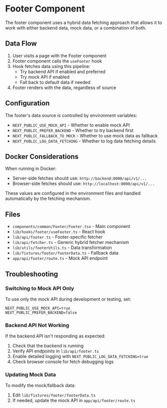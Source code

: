 # Footer Component

The footer component uses a hybrid data fetching approach that allows it to work with either backend data, mock data, or a combination of both.

## Data Flow

1. User visits a page with the Footer component
2. Footer component calls the `useFooter` hook
3. Hook fetches data using this pipeline:
   - Try backend API if enabled and preferred
   - Try mock API if enabled
   - Fall back to default data if needed
4. Footer renders with the data, regardless of source

## Configuration

The footer's data source is controlled by environment variables:

- `NEXT_PUBLIC_USE_MOCK_API` - Whether to enable mock API
- `NEXT_PUBLIC_PREFER_BACKEND` - Whether to try backend first
- `NEXT_PUBLIC_FALLBACK_TO_MOCK` - Whether to use mock data as fallback
- `NEXT_PUBLIC_LOG_DATA_FETCHING` - Whether to log data fetching details

## Docker Considerations

When running in Docker:
- Server-side fetches should use: `http://backend:8000/api/v1/...`
- Browser-side fetches should use: `http://localhost:8000/api/v1/...`

These values are configured in the environment files and handled automatically by the fetching mechanism.

## Files

- `components/common/Footer/Footer.tsx` - Main component
- `lib/hooks/footer/useFooter.ts` - React hook
- `lib/api/footer.ts` - Footer-specific fetcher
- `lib/api/fetcher.ts` - Generic hybrid fetcher mechanism
- `lib/utils/footerUtils.ts` - Data transformation
- `lib/fixtures/footer/footerData.ts` - Fallback data
- `app/api/footer/route.ts` - Mock API endpoint

## Troubleshooting

### Switching to Mock API Only

To use only the mock API during development or testing, set:
```
NEXT_PUBLIC_USE_MOCK_API=true
NEXT_PUBLIC_PREFER_BACKEND=false
```

### Backend API Not Working

If the backend API isn't responding as expected:
1. Check that the backend is running
2. Verify API endpoints in `lib/api/footer.ts`
3. Enable detailed logging with `NEXT_PUBLIC_LOG_DATA_FETCHING=true`
4. Check browser console for fetch debugging logs

### Updating Mock Data

To modify the mock/fallback data:
1. Edit `lib/fixtures/footer/footerData.ts`
2. If needed, update the mock API in `app/api/footer/route.ts` 